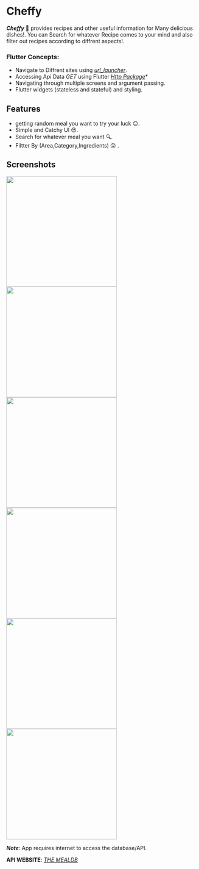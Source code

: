 # Cheffy

***Cheffy*** :spaghetti: provides recipes and other useful information for Many delicious dishes!. You can Search for whatever Recipe comes to your mind and also filter out recipes according to diffrent aspects!.

### Flutter Concepts:

- Navigate to Diffrent sites using *[url_launcher](https://pub.dev/packages/url_launcher)*.
- Accessing Api Data *GET* using Flutter  *[Http Package](https://pub.dev/packages/provider)**
- Navigating through multiple screens and argument passing.
- Flutter widgets (stateless and stateful) and styling.

## Features
- getting random meal you want to try your luck :wink:.
- Simple and Catchy UI :heart_eyes:.
- Search for whatever meal you want :mag:.
- Filtter By (Area,Category,Ingredients) :open_mouth: .

## Screenshots
[<img src="screenshots/Home_Screen_Meal_Categories.png" width="290">](screenshots/Home_Screen_Meal_Categories.png)
[<img src="screenshots/Side_Drawer.png" width="290">](screenshots/Side_Drawer.png)
[<img src="screenshots/Filters_Screen_Selected.png" width="290">](screenshots/Filters_Screen_Selected.png)
[<img src="screenshots/Quick&Easy_Category_Meals.png" width="290">](screenshots/Quick&Easy_Category_Meals.png)
[<img src="screenshots/Spaghetti_Meal_Details_Screen_Favorite.png" width="290">](screenshots/Spaghetti_Meal_Details_Screen_Favorite.png)
[<img src="screenshots/Favorites_Screen.png" width="290">](screenshots/Favorites_Screen.png)

***Note***: App requires internet to access the database/API.

**API WEBSITE**: *[THE MEALDB](https://www.themealdb.com/)*
